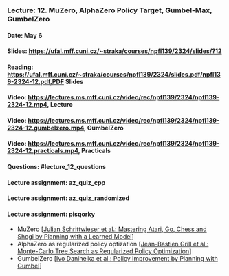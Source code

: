 ### Lecture: 12. MuZero, AlphaZero Policy Target, Gumbel-Max, GumbelZero
#### Date: May 6
#### Slides: https://ufal.mff.cuni.cz/~straka/courses/npfl139/2324/slides/?12
#### Reading: https://ufal.mff.cuni.cz/~straka/courses/npfl139/2324/slides.pdf/npfl139-2324-12.pdf,PDF Slides
#### Video: https://lectures.ms.mff.cuni.cz/video/rec/npfl139/2324/npfl139-2324-12.mp4, Lecture
#### Video: https://lectures.ms.mff.cuni.cz/video/rec/npfl139/2324/npfl139-2324-12.gumbelzero.mp4, GumbelZero
#### Video: https://lectures.ms.mff.cuni.cz/video/rec/npfl139/2324/npfl139-2324-12.practicals.mp4, Practicals
#### Questions: #lecture_12_questions
#### Lecture assignment: az_quiz_cpp
#### Lecture assignment: az_quiz_randomized
#### Lecture assignment: pisqorky

- MuZero [[Julian Schrittwieser et al.: Mastering Atari, Go, Chess and Shogi by Planning with a Learned Model](https://arxiv.org/abs/1911.08265)]
- AlphaZero as regularized policy optization [[Jean-Bastien Grill et al.: Monte-Carlo Tree Search as Regularized Policy Optimization](https://arxiv.org/abs/2007.12509)]
- GumbelZero [[Ivo Danihelka et al.: Policy Improvement by Planning with Gumbel](https://openreview.net/pdf?id=bERaNdoegnO)]
